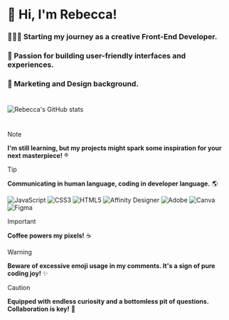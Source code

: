 # 👋 Hi, I'm Rebecca!

### 👩🏽‍💻 Starting my journey as a creative Front-End Developer.
### 💙 Passion for building user-friendly interfaces and experiences. 
### 🎨 Marketing and Design background.

#
![Rebecca's GitHub stats](https://github-readme-stats.vercel.app/api?username=rebeccacampos&show_icons=true&theme=transparent)
#

> [!NOTE]
> **I'm still learning, but my projects might spark some inspiration for your next masterpiece!** ®

> [!TIP]
> **Communicating in human language, coding in developer language.** 🌎
>
> ![JavaScript](https://img.shields.io/badge/javascript-%23323330.svg?style=for-the-badge&logo=javascript&logoColor=%23F7DF1E) ![CSS3](https://img.shields.io/badge/css3-%231572B6.svg?style=for-the-badge&logo=css3&logoColor=white) ![HTML5](https://img.shields.io/badge/html5-%23E34F26.svg?style=for-the-badge&logo=html5&logoColor=white) ![Affinity Designer](https://img.shields.io/badge/affinity%20desginer-%231B72BE.svg?style=for-the-badge&logo=affinity-designer&logoColor=white) ![Adobe](https://img.shields.io/badge/adobe-%23FF0000.svg?style=for-the-badge&logo=adobe&logoColor=white) ![Canva](https://img.shields.io/badge/Canva-%2300C4CC.svg?style=for-the-badge&logo=Canva&logoColor=white) ![Figma](https://img.shields.io/badge/figma-%23F24E1E.svg?style=for-the-badge&logo=figma&logoColor=white)


> [!IMPORTANT]
> **Coffee powers my pixels!** ☕️

> [!WARNING]
> **Beware of excessive emoji usage in my comments. It's a sign of pure coding joy!** ✨

> [!CAUTION]
> **Equipped with endless curiosity and a bottomless pit of questions. Collaboration is key!** 💭
